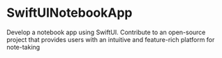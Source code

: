 # SwiftUINotebookApp
Develop a notebook app using SwiftUI. Contribute to an open-source project that provides users with an intuitive and feature-rich platform for note-taking
